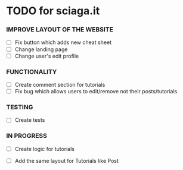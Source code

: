 # TODO for sciaga.it

### IMPROVE LAYOUT OF THE WEBSITE

- [ ] Fix button which adds new cheat sheet
- [ ] Change landing page
- [ ] Change user's edit profile

### FUNCTIONALITY

- [ ] Create comment section for tutorials
- [ ] Fix bug which allows users to edit/remove not their posts/tutorials

### TESTING

- [ ] Create tests

### IN PROGRESS
- [ ] Create logic for tutorials
- [ ] Add the same layout for Tutorials like Post



